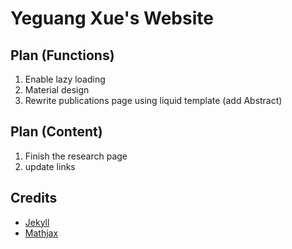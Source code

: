 # Yeguang Xue's Website

## Plan (Functions)

1. Enable lazy loading
2. Material design
3. Rewrite publications page using liquid template (add Abstract)

## Plan (Content)

1. Finish the research page
2. update links

## Credits

* [Jekyll](https://github.com/jekyll/jekyll)
* [Mathjax](https://www.mathjax.org/)
